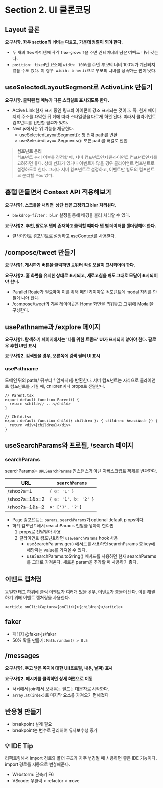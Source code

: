 # Section 2. UI 클론코딩

## Layout 클론

**요구사항. 좌우 section의 너비는 다르고, 가운데 정렬이 되야 한다.**

- 두 개의 flex 아이템에 각각 flex-grow: 1을 주면 컨테이너의 남은 여백도 나눠 갖는다.
- `position: fixed`인 요소에 `width: 100%`를 주면 부모의 너비 100%가 계산되지 않을 수도 있다. 이 경우, `width: inherit`으로 부모의 너비를 상속하는 편이 낫다.

## useSelectedLayoutSegment로 ActiveLink 만들기

**요구사항. 클릭된 탭 메뉴가 다른 스타일로 표시되도록 한다.**

- Active Link 현재 표시 중인 링크의 아이콘이 강조 표시되는 것이다. 즉, 현재 페이지의 주소를 파악한 뒤 이에 따라 스타일링을 다르게 하면 된다. 따라서 클라이언트 컴포넌트를 선언할 필요가 있다.
- Next.js에서는 위 기능을 제공한다.
  - useSelectedLayoutSegment(): 첫 번째 path를 반환
  - useSelectedLayoutSegments(): 모든 path를 배열로 반환

> **컴포넌트 분리**  
> 컴포넌트 분리 여부를 결정할 때, 서버 컴포넌트인지 클라이언트 컴포넌트인지를
> 고려하면 좋다.
> 상태 변화가 있거나 이벤트가 많을 경우 클라이언트 컴포넌트로 설정하도록 한다.
> 그러나 서버 컴포넌트로 설정하고, 이벤트만 별도의 컴포넌트로 분리할 수도 있다.

## 홈탭 만들면서 Context API 적용해보기

**요구사항1. 스크롤을 내리면, 상단 탭은 고정되고 blur 처리된다.**

- `backdrop-filter: blur` 설정을 통해 배경을 블러 처리할 수 있다.

**요구사항2. 추천, 팔로우 탭이 존재하고 클릭할 때마다 탭 별 데이터를 렌더링해야 한다.**

- 클라이언트 컴포넌트로 설정하고 useContext를 사용한다.

## /compose/tweet 만들기

**요구사항1. 게시하기 버튼을 클릭하면 트위터 작성 모달이 표시되어야 한다.**

**요구사항2. 홈 화면을 유지한 상태로 표시되고, 새로고침을 해도 그대로 모달이 표시되어야 한다.**

- Parallel Route가 필요하며 이를 위해 메인 레이아웃 컴포넌트에 modal 자리를 만들어 놔야 한다.
- /compose/tweet의 기본 레이아웃은 Home 화면을 띄워놓고 그 위에 Modal을 구성한다.

## usePathname과 /explore 페이지

**요구사항1. 탐색하기 페이지에서는 '나를 위한 트렌드' UI가 표시되지 않아야 한다. 팔로우 추천 UI만 표시**

**요구사항2. 검색했을 경우, 오른쪽에 검색 필터 UI 표시**

### usePathname

도메인 뒤의 path(/ 뒤부터 ? 앞까지)를 반환한다.
서버 컴포넌트는 자식으로 클라이언트 컴포넌트를 가질 때, children이나 props로 전달한다.

```tsx
// Parent.tsx
export default function Parent() {
  return <Child>// ...</Child>
}

// Child.tsx
export default function Child({ children }: { children: ReactNode }) {
  return <div>{children}</div>
}
```

## useSearchParams와 프로필, /search 페이지

### searchParams

searchParams는 `URLSearchParams` 인스턴스가 아닌 자바스크립트 객체를 반환한다.

| URL           | `searchParams`       |
| ------------- | -------------------- |
| /shop?a=1     | `{ a: '1' }`         |
| /shop?a=1&b=2 | `{ a: '1', b: '2' }` |
| /shop?a=1&a=2 | `a: ['1', '2']`      |

- Page 컴포넌트는 `params`, `searchParams`가 optional default props이다.
- 하위 컴포넌트에서 searchParams 전달을 받아야 한다면
  1.  props로 전달받아 사용
  2.  클라이언트 컴포넌트라면 `useSearchParams` hook 사용
      - useSearchParams.get() 메서드를 사용하면 searchParams 중 key에 해당하는 value를 가져올 수 있다.
      - useSearchParams.toString() 메서드를 사용하면 현재 searchParams를 그대로 가져온다. 새로운 param을 추가할 때 사용하기 좋다.

## 이벤트 캡처링

동일한 태그 하위에 클릭 이벤트가 여러개 있을 경우, 이벤트가 충돌이 난다.
이를 해결하기 위해 이벤트 캡처링을 사용한다.

```tsx
<article onClickCapture={onClick}>{children}</article>
```

## faker

- 패키지 @faker-js/faker
- 50% 확률 만들기: `Math.random() > 0.5`

## /messages

**요구사항1. 주고 받은 쪽지에 대한 UI(프로필, 내용, 날짜) 표시**

**요구사항2. 메시지를 클릭하면 상세 화면으로 이동**

- 서버에서 join해서 보내주는 필드는 대문자로 시작한다.
- `array.at(index)`로 마지막 요소를 가져오기 편해졌다.

## 반응형 만들기

- breakpoint 설계 필요
- breakpoint는 변수로 관리허여 유지보수성 증가

## 💡 IDE Tip

리팩토링해서 import 경로의 폴더 구조가 자주 변경될 때 사용하면 좋은 IDE 기능이다.
import 경로를 자동으로 변경해준다.

- Webstorm: 단축키 F6
- VScode: 우클릭 > refactor > move
